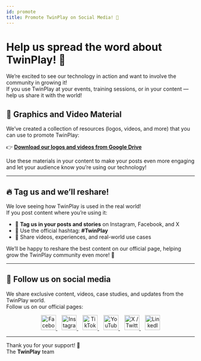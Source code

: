 ```yaml
---
id: promote
title: Promote TwinPlay on Social Media! 🚀
---
```


# Help us spread the word about TwinPlay! 📢

We’re excited to see our technology in action and want to involve the community in growing it!  
If you use TwinPlay at your events, training sessions, or in your content — help us share it with the world!

## 📂 **Graphics and Video Material**

We’ve created a collection of resources (logos, videos, and more) that you can use to promote TwinPlay:

👉 **[Download our logos and videos from Google Drive](https://drive.google.com/drive/folders/1ppG1t1VJBevf9wnFABH_75FO9ue9KoPR?usp=drive_link)**

Use these materials in your content to make your posts even more engaging and let your audience know you’re using our technology!

---

## 🔥 **Tag us and we’ll reshare!**

We love seeing how TwinPlay is used in the real world!  
If you post content where you’re using it:

- 📲 **Tag us in your posts and stories** on Instagram, Facebook, and X
- 🏀 Use the official hashtag: **#TwinPlay**
- 🎥 Share videos, experiences, and real-world use cases

We’ll be happy to reshare the best content on our official page, helping grow the TwinPlay community even more! 🚀

---

## 📱 Follow us on social media

We share exclusive content, videos, case studies, and updates from the TwinPlay world.  
Follow us on our official pages:

<p align="center">
  <a href="https://www.facebook.com/TwinPlayAI" target="_blank">
    <img src="https://upload.wikimedia.org/wikipedia/commons/5/51/Facebook_f_logo_%282019%29.svg" width="40" alt="Facebook"/>
  </a>
  &nbsp;&nbsp;
  <a href="https://www.instagram.com/twinplay.ai" target="_blank">
    <img src="https://upload.wikimedia.org/wikipedia/commons/a/a5/Instagram_icon.png" width="40" alt="Instagram"/>
  </a>
  &nbsp;&nbsp;
  <a href="https://www.tiktok.com/@twinplay.ai" target="_blank">
    <img src="https://upload.wikimedia.org/wikipedia/commons/3/34/Ionicons_logo-tiktok.svg" width="40" alt="TikTok"/>
  </a>
  &nbsp;&nbsp;
  <a href="https://www.youtube.com/@TwinPlay-ai" target="_blank">
    <img src="https://upload.wikimedia.org/wikipedia/commons/e/ef/Youtube_logo.png" width="40" alt="YouTube"/>
  </a>
  &nbsp;&nbsp;
  <a href="https://x.com/TwinPlayAI" target="_blank">
    <img src="https://upload.wikimedia.org/wikipedia/commons/c/ce/X_logo_2023.svg" width="40" alt="X / Twitter"/>
  </a>
  &nbsp;&nbsp;
  <a href="https://www.linkedin.com/company/twinplay-ai" target="_blank">
    <img src="https://upload.wikimedia.org/wikipedia/commons/c/ca/LinkedIn_logo_initials.png" width="40" alt="LinkedIn"/>
  </a>
</p>

---

Thank you for your support! 💙  
The **TwinPlay** team
